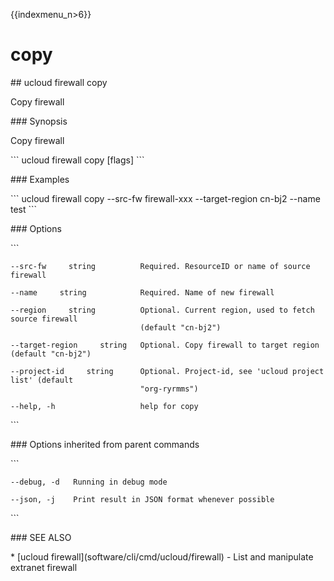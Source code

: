 {{indexmenu_n>6}}

# copy

\#\# ucloud firewall copy

Copy firewall

\#\#\# Synopsis

Copy firewall

\`\`\` ucloud firewall copy \[flags\] \`\`\`

\#\#\# Examples

\`\`\` ucloud firewall copy --src-fw firewall-xxx --target-region cn-bj2
--name test \`\`\`

\#\#\# Options

\`\`\`

``` 
--src-fw     string          Required. ResourceID or name of source firewall 
```

``` 
--name     string            Required. Name of new firewall 
```

``` 
--region     string          Optional. Current region, used to fetch source firewall
                             (default "cn-bj2") 
```

``` 
--target-region     string   Optional. Copy firewall to target region (default "cn-bj2") 
```

``` 
--project-id     string      Optional. Project-id, see 'ucloud project list' (default
                             "org-ryrmms") 
```

``` 
--help, -h                   help for copy 
```

\`\`\`

\#\#\# Options inherited from parent commands

\`\`\`

``` 
--debug, -d   Running in debug mode 
```

``` 
--json, -j    Print result in JSON format whenever possible 
```

\`\`\`

\#\#\# SEE ALSO

\* \[ucloud firewall\](software/cli/cmd/ucloud/firewall) - List and
manipulate extranet firewall
